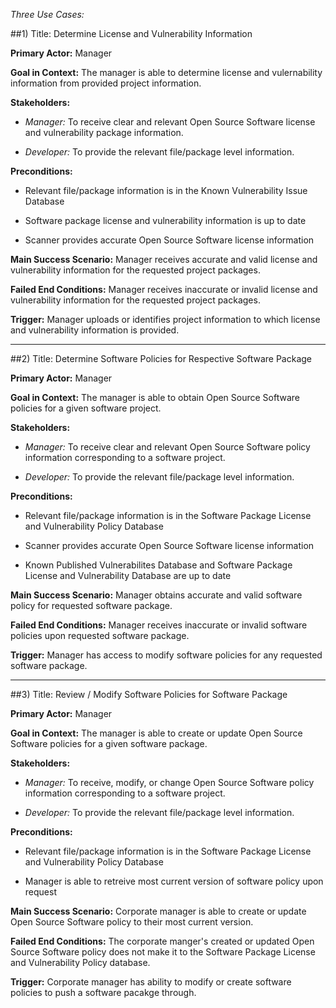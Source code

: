 *Three Use Cases:*

##1)  Title:  Determine License and Vulnerability Information 

**Primary Actor:**  Manager

**Goal in Context:**  The manager is able to determine license and vulernability information from provided project information. 

**Stakeholders:** 

+ *Manager:* To receive clear and relevant Open Source Software license and vulnerability package information. 

+ *Developer:* To provide the relevant file/package level information.

**Preconditions:** 

+ Relevant file/package information is in the Known Vulnerability Issue Database

+ Software package license and vulnerability information is up to date 

+ Scanner provides accurate Open Source Software license information

**Main Success Scenario:**  Manager receives accurate and valid license and vulnerability information for the requested project packages.

**Failed End Conditions:**  Manager receives inaccurate or invalid license and vulnerability information for the requested project packages.

**Trigger:**  Manager uploads or identifies project information to which license and vulnerability information is provided. 

  ------------------------------------------------------------------------------------------------------------------

##2)  Title:  Determine Software Policies for Respective Software Package

**Primary Actor:**  Manager

**Goal in Context:**  The manager is able to obtain Open Source Software policies for a given software project. 

**Stakeholders:** 

+ *Manager:* To receive clear and relevant Open Source Software policy information corresponding to a software project.

+ *Developer:* To provide the relevant file/package level information.

**Preconditions:** 

+ Relevant file/package information is in the Software Package License and Vulnerability Policy Database

+ Scanner provides accurate Open Source Software license information

+ Known Published Vulnerabilites Database and Software Package License and Vulnerability Database are up to date

**Main Success Scenario:**  Manager obtains accurate and valid software policy for requested software package.

**Failed End Conditions:**  Manager receives inaccurate or invalid software policies upon requested software package.

**Trigger:**  Manager has access to modify software policies for any requested software package.

  ------------------------------------------------------------------------------------------------------------------

##3)  Title:  Review / Modify Software Policies for Software Package

**Primary Actor:**  Manager

**Goal in Context:**  The manager is able to create or update Open Source Software policies for a given software package.

**Stakeholders:** 

+ *Manager:* To receive, modify, or change Open Source Software policy information corresponding to a software project.

+ *Developer:* To provide the relevant file/package level information.

**Preconditions:** 

+ Relevant file/package information is in the Software Package License and Vulnerability Policy Database

+ Manager is able to retreive most current version of software policy upon request 

**Main Success Scenario:**  Corporate manager is able to create or update Open Source Software policy to their most current version. 

**Failed End Conditions:**  The corporate manger's created or updated Open Source Software policy does not make it to the Software Package License and Vulnerability Policy database.

**Trigger:**  Corporate manager has ability to modify or create software policies to push a software pacakge through.
